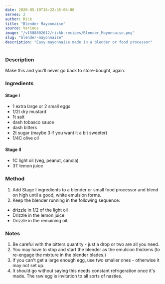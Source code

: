 ```yaml
---
date: 2020-05-10T16:22:35-06:00
serves: 2
author: Rick
title: "Blender Mayonnaise"
source: Various
image: "/v1588802612/rickb-recipes/Blender_Mayonnaise.png"
slug: "blender-mayonnaise"
description: "Easy mayonnaise made in a blender or food processor"
---
```

### Description

Make this and you'll never go back to store-bought, again.

### Ingredients

#### Stage I

* 1 extra large or 2 small eggs
* 1/2t dry mustard
* 1t salt
* dash tobasco sauce
* dash bitters
* 2t sugar (maybe 3 if you want it a bit sweeter)
* 1/4C olive oil

#### Stage II

* 1C light oil (veg, peanut, canola)
* 3T lemon juice

### Method

1. Add Stage I ingredients to a blender or small food processor and blend on high until a good, white emulsion forms.
1. Keep the blender running in the following sequence:
  * drizzle in 1/2 of the light oil
  * Drizzle in the lemon juice
  * Drizzle in the remaining oil.

### Notes

1. Be careful with the bitters quantity - just a drop or two are all you need.
1. You may have to stop and start the blender as the emulsion thickens (to re-engage the mixture in the blender blades.)
1. If you can't get a large enough egg, use two smaller ones - otherwise it may not set up.
1. It should go without saying this needs constant refrigeration once it's made.  The raw egg is invitation to all sorts of nasties.